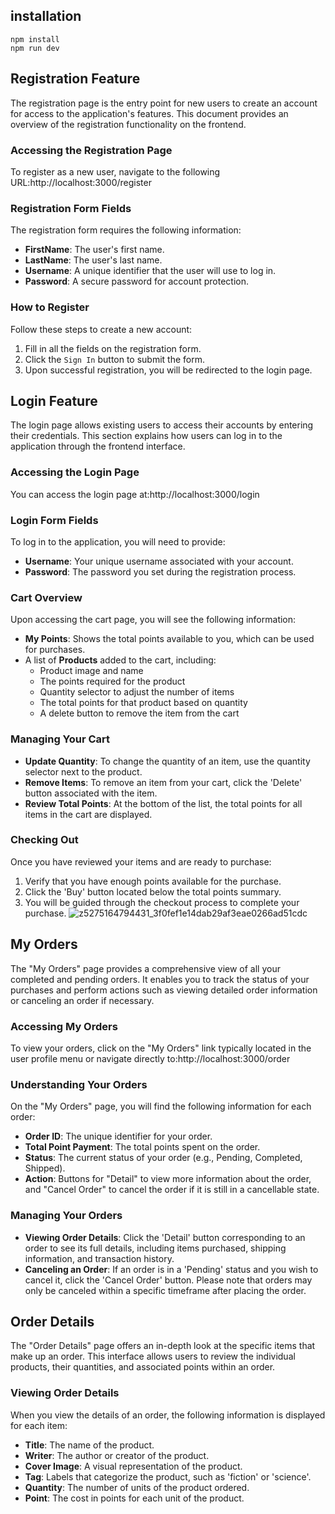 
## installation

```
npm install
npm run dev
```
## Registration Feature

The registration page is the entry point for new users to create an account for access to the application's features. This document provides an overview of the registration functionality on the frontend.

### Accessing the Registration Page

To register as a new user, navigate to the following URL:http://localhost:3000/register

### Registration Form Fields

The registration form requires the following information:

- **FirstName**: The user's first name.
- **LastName**: The user's last name.
- **Username**: A unique identifier that the user will use to log in.
- **Password**: A secure password for account protection.

### How to Register

Follow these steps to create a new account:

1. Fill in all the fields on the registration form.
2. Click the `Sign In` button to submit the form.
3. Upon successful registration, you will be redirected to the login page.
## Login Feature

The login page allows existing users to access their accounts by entering their credentials. This section explains how users can log in to the application through the frontend interface.

### Accessing the Login Page

You can access the login page at:http://localhost:3000/login

### Login Form Fields

To log in to the application, you will need to provide:

- **Username**: Your unique username associated with your account.
- **Password**: The password you set during the registration process.
### Cart Overview

Upon accessing the cart page, you will see the following information:

- **My Points**: Shows the total points available to you, which can be used for purchases.
- A list of **Products** added to the cart, including:
  - Product image and name
  - The points required for the product
  - Quantity selector to adjust the number of items
  - The total points for that product based on quantity
  - A delete button to remove the item from the cart

### Managing Your Cart

- **Update Quantity**: To change the quantity of an item, use the quantity selector next to the product.
- **Remove Items**: To remove an item from your cart, click the 'Delete' button associated with the item.
- **Review Total Points**: At the bottom of the list, the total points for all items in the cart are displayed.

### Checking Out

Once you have reviewed your items and are ready to purchase:

1. Verify that you have enough points available for the purchase.
2. Click the 'Buy' button located below the total points summary.
3. You will be guided through the checkout process to complete your purchase.
![z5275164794431_3f0fef1e14dab29af3eae0266ad51cdc](https://github.com/nhatminh6112003/ITJOBS-FRONTEND/assets/106549349/8bb92005-94cc-46ab-94d7-24fa95da6031)

## My Orders

The "My Orders" page provides a comprehensive view of all your completed and pending orders. It enables you to track the status of your purchases and perform actions such as viewing detailed order information or canceling an order if necessary.

### Accessing My Orders

To view your orders, click on the "My Orders" link typically located in the user profile menu or navigate directly to:http://localhost:3000/order

### Understanding Your Orders

On the "My Orders" page, you will find the following information for each order:

- **Order ID**: The unique identifier for your order.
- **Total Point Payment**: The total points spent on the order.
- **Status**: The current status of your order (e.g., Pending, Completed, Shipped).
- **Action**: Buttons for "Detail" to view more information about the order, and "Cancel Order" to cancel the order if it is still in a cancellable state.

### Managing Your Orders

- **Viewing Order Details**: Click the 'Detail' button corresponding to an order to see its full details, including items purchased, shipping information, and transaction history.
- **Canceling an Order**: If an order is in a 'Pending' status and you wish to cancel it, click the 'Cancel Order' button. Please note that orders may only be canceled within a specific timeframe after placing the order.


## Order Details

The "Order Details" page offers an in-depth look at the specific items that make up an order. This interface allows users to review the individual products, their quantities, and associated points within an order.

### Viewing Order Details

When you view the details of an order, the following information is displayed for each item:

- **Title**: The name of the product.
- **Writer**: The author or creator of the product.
- **Cover Image**: A visual representation of the product.
- **Tag**: Labels that categorize the product, such as 'fiction' or 'science'.
- **Quantity**: The number of units of the product ordered.
- **Point**: The cost in points for each unit of the product.


